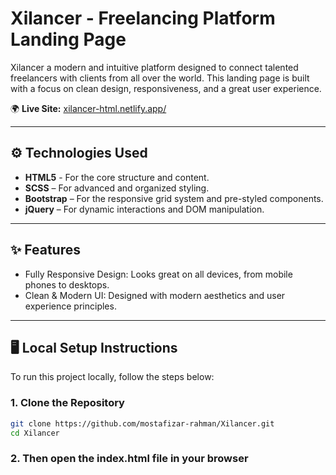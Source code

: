 # Xilancer - Freelancing Platform Landing Page

Xilancer a modern and intuitive platform designed to connect talented freelancers with clients from all over the world. This landing page is built with a focus on clean design, responsiveness, and a great user experience.

🌍 **Live Site:** [xilancer-html.netlify.app/](https://xilancer-html.netlify.app/)

---

## ⚙️ Technologies Used

- **HTML5** - For the core structure and content.
- **SCSS** – For advanced and organized styling.
- **Bootstrap** – For the responsive grid system and pre-styled components.
- **jQuery** – For dynamic interactions and DOM manipulation.

---

## ✨ Features

- Fully Responsive Design: Looks great on all devices, from mobile phones to desktops.
- Clean & Modern UI: Designed with modern aesthetics and user experience principles.

---

## 🖥️ Local Setup Instructions

To run this project locally, follow the steps below:

### 1. Clone the Repository

```bash
git clone https://github.com/mostafizar-rahman/Xilancer.git
cd Xilancer
```

### 2. Then open the index.html file in your browser

